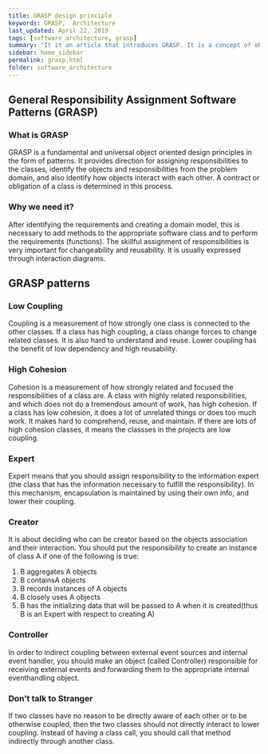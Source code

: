 ```yaml
---
title: GRASP design principle
keywords: GRASP,  Architecture
last_updated: April 22, 2019
tags: [software_architecture, grasp]
summary: "It it an article that introduces GRASP. It is a concept of object oriented analysis design. All this information is from Prof. Eunmi Choi at Kookmin University and Software Architecture in Practice, 3rd Edition."
sidebar: home_sidebar
permalink: grasp.html
folder: software_architecture
---
```


## General Responsibility Assignment Software Patterns (GRASP)

### What is GRASP

GRASP is a fundamental and universal object oriented design principles in the form of patterns. It provides direction for assigning responsibilities to the classes, identify the objects and responsibilities from the problem domain, and also identify how objects interact with each other. A contract or obligation of a class is determined in this process.

### Why we need it?

After identifying the requirements and creating a domain model, this is necessary to add methods to the appropriate software class and to perform the requirements (functions). The skillful assignment of responsibilities is very important for changeability and reusability. It is usually expressed through interaction diagrams.

## GRASP patterns

### Low Coupling

Coupling is a measurement of how strongly one class is connected to the other classes. If a class has high coupling, a class change forces to change related classes. It is also hard to understand and reuse. Lower coupling has the benefit of low dependency and high reusability.

### High Cohesion

Cohesion is a measurement of how strongly related and focused the responsibilities of a class are. A class with highly related responsibilities, and which does not do a tremendous amount of work, has high cohesion. If a class has low cohesion, it does a lot of unrelated things or does too much work. It makes hard to comprehend, reuse, and maintain. If there are lots of high cohesion classes, it means the classses in the projects are low coupling.


### Expert

Expert means that you should assign responsibility to the information expert (the class that has the information necessary to fulfill the responsibility). In this mechanism, encapsulation is maintained by using their own info, and lower their coupling.

### Creator

It is about deciding who can be creator based on the objects association and their interaction. You should put the responsibility to create an instance of class A if one of the following is true:

1. B aggregates A objects
2. B containsA objects
3. B records instances of A objects
4. B closely uses A objects
5. B has the initializing data that will be passed to A when it is created(thus B is an Expert with respect to creating A)

### Controller

In order to indirect coupling between external event sources and internal event handler, you should make an object (called Controller) responsible for receiving external events and forwarding them to the appropriate internal eventhandling object.

### Don’t talk to Stranger

If two classes have no reason to be directly aware of each other or to be otherwise coupled, then the two classes should not directly interact to lower coupling. Instead of having a class call, you should call that method indirectly through another class.
